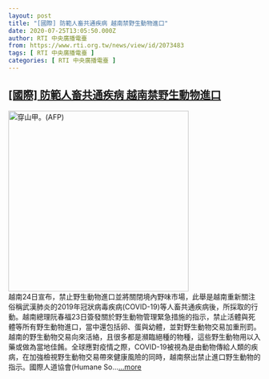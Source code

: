 ```yaml
---
layout: post
title: "[國際] 防範人畜共通疾病 越南禁野生動物進口"
date: 2020-07-25T13:05:50.000Z
author: RTI 中央廣播電臺
from: https://www.rti.org.tw/news/view/id/2073483
tags: [ RTI 中央廣播電臺 ]
categories: [ RTI 中央廣播電臺 ]
---
```

<!--1595682350000-->
[[國際] 防範人畜共通疾病 越南禁野生動物進口](https://www.rti.org.tw/news/view/id/2073483)
------

<div>
<img src="https://static.rti.org.tw/assets/thumbnails/2020/06/17/210fd018bd9e5fe0a079e762fd3b4f2f.jpg" width="360" alt="穿山甲。(AFP)" title="穿山甲。(AFP)"><br>越南24日宣布，禁止野生動物進口並將關閉境內野味市場，此舉是越南重新關注俗稱武漢肺炎的2019年冠狀病毒疾病(COVID-19)等人畜共通疾病後，所採取的行動。越南總理阮春福23日簽發關於野生動物管理緊急措施的指示，禁止活體與死體等所有野生動物進口，當中還包括卵、蛋與幼體，並對野生動物交易加重刑罰。越南的野生動物交易向來活絡，且很多都是瀕臨絕種的物種，這些野生動物用以入藥或做為當地佳餚。全球應對疫情之際，COVID-19被視為是由動物傳給人類的疾病，在加強檢視野生動物交易帶來健康風險的同時，越南祭出禁止進口野生動物的指示。國際人道協會(Humane So...<a target="_blank" href="https://www.rti.org.tw/news/view/id/2073483">...more</a>
</div>
